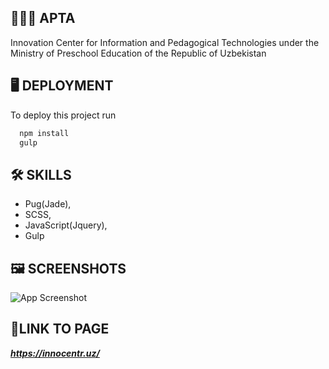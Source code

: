 
## 🏫👨‍🎓 **APTA**

Innovation Center for Information and Pedagogical Technologies under the Ministry of Preschool Education of the Republic of Uzbekistan
## 🖥️ **DEPLOYMENT**

To deploy this project run

```bash
  npm install
  gulp
```


## 🛠 **SKILLS**
- Pug(Jade),
- SCSS, 
- JavaScript(Jquery), 
- Gulp


## 🖼️ **SCREENSHOTS**

![App Screenshot](https://i.ibb.co/phfvHNp/Bilimmakon.jpg)


## 🔗**LINK TO PAGE**

***https://innocentr.uz/***

